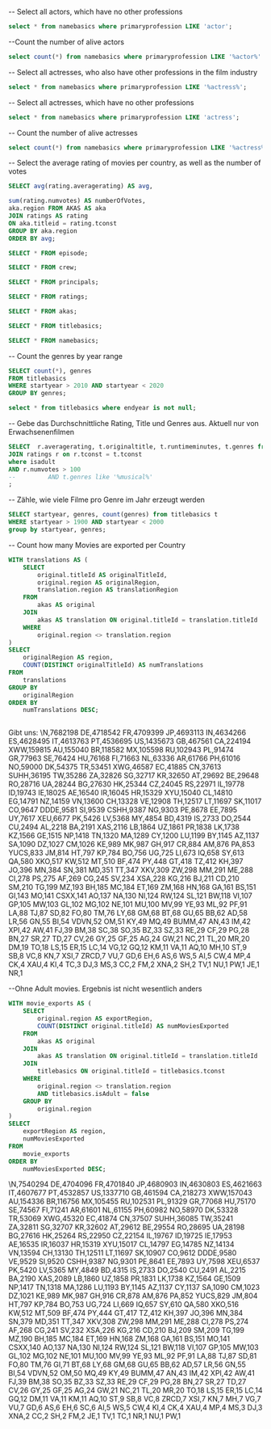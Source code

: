 -- Select all actors, which have no other professions
```SQL
select * from namebasics where primaryprofession LIKE 'actor';
```

--Count the number of alive actors
```SQL
select count(*) from namebasics where primaryprofession LIKE '%actor%' AND deathyear is null;
```

-- Select all actresses, who also have other professions in the film industry
```SQL
select * from namebasics where primaryprofession LIKE '%actress%';
```

-- Select all actresses, which have no other professions
```SQL
select * from namebasics where primaryprofession LIKE 'actress';
```

-- Count the number of alive actresses
```SQL
select count(*) from namebasics where primaryprofession LIKE '%actress%' AND deathyear is null;
```

-- Select the average rating of movies per country, as well as the number of votes
```SQL
SELECT avg(rating.averagerating) AS avg,
```
```SQL
sum(rating.numvotes) AS numberOfVotes,
aka.region FROM AKAS AS aka
JOIN ratings AS rating
ON aka.titleid = rating.tconst
GROUP BY aka.region
ORDER BY avg;
```
```SQL
SELECT * FROM episode;
```
```SQL
SELECT * FROM crew;
```
```SQL
SELECT * FROM principals;
```
```SQL
SELECT * FROM ratings;
```
```SQL
SELECT * FROM akas;
```
```SQL
SELECT * FROM titlebasics;
```
```SQL
SELECT * FROM namebasics;
```

-- Count the genres by year range
```SQL
SELECT count(*), genres
FROM titlebasics
WHERE startyear > 2010 AND startyear < 2020
GROUP BY genres;
```
```SQL
select * from titlebasics where endyear is not null;
```

-- Gebe das Durchschnittliche Rating, Title und Genres aus. Aktuell nur von Erwachsenenfilmen
```SQL
SELECT  r.averagerating, t.originaltitle, t.runtimeminutes, t.genres from titlebasics t
JOIN ratings r on r.tconst = t.tconst
where isadult
AND r.numvotes > 100
--         AND t.genres like '%musical%'
;
```

-- Zähle, wie viele Filme pro Genre im Jahr erzeugt werden
```SQL
SELECT startyear, genres, count(genres) from titlebasics t
WHERE startyear > 1900 AND startyear < 2000
group by startyear, genres;
```

-- Count how many Movies are exported per Country
```SQL
WITH translations AS (
    SELECT 
        original.titleId AS originalTitleId,
        original.region AS originalRegion,
        translation.region AS translationRegion
    FROM 
        akas AS original
    JOIN 
        akas AS translation ON original.titleId = translation.titleId
    WHERE 
        original.region <> translation.region
)
SELECT 
    originalRegion AS region,
    COUNT(DISTINCT originalTitleId) AS numTranslations
FROM 
    translations
GROUP BY 
    originalRegion
ORDER BY 
    numTranslations DESC;



```
Gibt uns:
\N,7682198
DE,4718542
FR,4709399
JP,4693113
IN,4634266
ES,4628495
IT,4613763
PT,4536695
US,1435673
GB,467561
CA,224194
XWW,159815
AU,155040
BR,118582
MX,105598
RU,102943
PL,91474
GR,77963
SE,76424
HU,76168
FI,71663
NL,63336
AR,61766
PH,61016
NO,59000
DK,54375
TR,53451
XWG,46587
EC,41885
CN,37613
SUHH,36195
TW,35286
ZA,32826
SG,32717
KR,32650
AT,29692
BE,29648
RO,28716
UA,28244
BG,27630
HK,25344
CZ,24045
RS,22971
IL,19778
ID,19743
IE,18025
AE,16540
IR,16045
HR,15329
XYU,15040
CL,14810
EG,14791
NZ,14159
VN,13600
CH,13328
VE,12908
TH,12517
LT,11697
SK,11017
CO,9647
DDDE,9581
SI,9539
CSHH,9387
NG,9303
PE,8678
EE,7895
UY,7617
XEU,6677
PK,5426
LV,5368
MY,4854
BD,4319
IS,2733
DO,2544
CU,2494
AL,2218
BA,2191
XAS,2116
LB,1864
UZ,1861
PR,1838
LK,1738
KZ,1566
GE,1515
NP,1418
TN,1320
MA,1289
CY,1200
LU,1199
BY,1145
AZ,1137
SA,1090
DZ,1027
CM,1026
KE,989
MK,987
GH,917
CR,884
AM,876
PA,853
YUCS,833
JM,814
HT,797
KP,784
BO,756
UG,725
LI,673
IQ,658
SY,613
QA,580
XKO,517
KW,512
MT,510
BF,474
PY,448
GT,418
TZ,412
KH,397
JO,396
MN,384
SN,381
MD,351
TT,347
XKV,309
ZW,298
MM,291
ME,288
CI,278
PS,275
AF,269
CG,245
SV,234
XSA,228
KG,216
BJ,211
CD,210
SM,210
TG,199
MZ,193
BH,185
MC,184
ET,169
ZM,168
HN,168
GA,161
BS,151
GI,143
MO,141
CSXX,141
AO,137
NA,130
NI,124
RW,124
SL,121
BW,118
VI,107
GP,105
MW,103
GL,102
MG,102
NE,101
MU,100
MV,99
YE,93
ML,92
PF,91
LA,88
TJ,87
SD,82
FO,80
TM,76
LY,68
GM,68
BT,68
GU,65
BB,62
AD,58
LR,56
GN,55
BI,54
VDVN,52
OM,51
KY,49
MQ,49
BUMM,47
AN,43
IM,42
XPI,42
AW,41
FJ,39
BM,38
SC,38
SO,35
BZ,33
SZ,33
RE,29
CF,29
PG,28
BN,27
SR,27
TD,27
CV,26
GY,25
GF,25
AG,24
GW,21
NC,21
TL,20
MR,20
DM,19
TO,18
LS,15
ER,15
LC,14
VG,12
GQ,12
KM,11
VA,11
AQ,10
MH,10
ST,9
SB,8
VC,8
KN,7
XSI,7
ZRCD,7
VU,7
GD,6
EH,6
AS,6
WS,5
AI,5
CW,4
MP,4
CK,4
XAU,4
KI,4
TC,3
DJ,3
MS,3
CC,2
FM,2
XNA,2
SH,2
TV,1
NU,1
PW,1
JE,1
NR,1

--Ohne Adult movies. Ergebnis ist nicht wesentlich anders
```SQL
WITH movie_exports AS (
    SELECT
        original.region AS exportRegion,
        COUNT(DISTINCT original.titleId) AS numMoviesExported
    FROM
        akas AS original
    JOIN
        akas AS translation ON original.titleId = translation.titleId
    JOIN
        titlebasics ON original.titleId = titlebasics.tconst
    WHERE
        original.region <> translation.region
        AND titlebasics.isAdult = false
    GROUP BY
        original.region
)
SELECT
    exportRegion AS region,
    numMoviesExported
FROM
    movie_exports
ORDER BY
    numMoviesExported DESC;
```

\N,7540294
DE,4704096
FR,4701840
JP,4680903
IN,4630803
ES,4621663
IT,4607677
PT,4532857
US,1337710
GB,461594
CA,218273
XWW,157043
AU,154336
BR,116756
MX,105455
RU,102531
PL,91329
GR,77068
HU,75170
SE,74567
FI,71241
AR,61601
NL,61155
PH,60982
NO,58970
DK,53328
TR,53069
XWG,45320
EC,41874
CN,37507
SUHH,36085
TW,35241
ZA,32811
SG,32707
KR,32602
AT,29612
BE,29554
RO,28695
UA,28198
BG,27616
HK,25264
RS,22950
CZ,22154
IL,19767
ID,19725
IE,17953
AE,16535
IR,16037
HR,15319
XYU,15017
CL,14797
EG,14785
NZ,14134
VN,13594
CH,13130
TH,12511
LT,11697
SK,10907
CO,9612
DDDE,9580
VE,9529
SI,9520
CSHH,9387
NG,9301
PE,8641
EE,7893
UY,7598
XEU,6537
PK,5420
LV,5365
MY,4849
BD,4315
IS,2733
DO,2540
CU,2491
AL,2215
BA,2190
XAS,2089
LB,1860
UZ,1858
PR,1831
LK,1738
KZ,1564
GE,1509
NP,1417
TN,1318
MA,1286
LU,1193
BY,1145
AZ,1137
CY,1137
SA,1090
CM,1023
DZ,1021
KE,989
MK,987
GH,916
CR,878
AM,876
PA,852
YUCS,829
JM,804
HT,797
KP,784
BO,753
UG,724
LI,669
IQ,657
SY,610
QA,580
XKO,516
KW,512
MT,509
BF,474
PY,444
GT,417
TZ,412
KH,397
JO,396
MN,384
SN,379
MD,351
TT,347
XKV,308
ZW,298
MM,291
ME,288
CI,278
PS,274
AF,268
CG,241
SV,232
XSA,226
KG,216
CD,210
BJ,209
SM,209
TG,199
MZ,190
BH,185
MC,184
ET,169
HN,168
ZM,168
GA,161
BS,151
MO,141
CSXX,140
AO,137
NA,130
NI,124
RW,124
SL,121
BW,118
VI,107
GP,105
MW,103
GL,102
MG,102
NE,101
MU,100
MV,99
YE,93
ML,92
PF,91
LA,88
TJ,87
SD,81
FO,80
TM,76
GI,71
BT,68
LY,68
GM,68
GU,65
BB,62
AD,57
LR,56
GN,55
BI,54
VDVN,52
OM,50
MQ,49
KY,49
BUMM,47
AN,43
IM,42
XPI,42
AW,41
FJ,39
BM,38
SO,35
BZ,33
SZ,33
RE,29
CF,29
PG,28
BN,27
SR,27
TD,27
CV,26
GY,25
GF,25
AG,24
GW,21
NC,21
TL,20
MR,20
TO,18
LS,15
ER,15
LC,14
GQ,12
DM,11
VA,11
KM,11
AQ,10
ST,9
SB,8
VC,8
ZRCD,7
XSI,7
KN,7
MH,7
VG,7
VU,7
GD,6
AS,6
EH,6
SC,6
AI,5
WS,5
CW,4
KI,4
CK,4
XAU,4
MP,4
MS,3
DJ,3
XNA,2
CC,2
SH,2
FM,2
JE,1
TV,1
TC,1
NR,1
NU,1
PW,1
